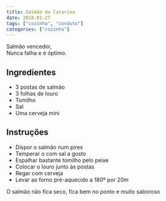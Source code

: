 ```yaml
---
title: Salmão da Catarina
date: 2018-01-27
tags: ["cozinha", "conduto"]
categories: ["cozinha"]
---
```


Salmão vencedor,  
Nunca falha e é óptimo.
<!--more-->

## Ingredientes
* 3 postas de salmão
* 3 folhas de louro
* Tomilho
* Sal
* Uma cerveja mini

## Instruções
* Dispor o salmão num pirex
* Temperar o com sal a gosto
* Espalhar bastante tomilho pelo peixe
* Colocar o louro junto às postas
* Regar com cerveja
* Levar ao forno pré-aquecido a 180º por 20m

O salmão não fica seco, fica bem no ponto e muito saboroso